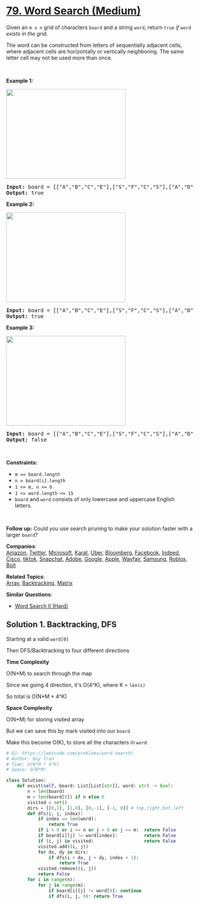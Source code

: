 # [79. Word Search (Medium)](https://leetcode.com/problems/word-search/)

<p>Given an <code>m x n</code> grid of characters <code>board</code> and a string <code>word</code>, return <code>true</code> <em>if</em> <code>word</code> <em>exists in the grid</em>.</p>

<p>The word can be constructed from letters of sequentially adjacent cells, where adjacent cells are horizontally or vertically neighboring. The same letter cell may not be used more than once.</p>

<p>&nbsp;</p>
<p><strong>Example 1:</strong></p>
<img alt="" src="https://assets.leetcode.com/uploads/2020/11/04/word2.jpg" style="width: 322px; height: 242px;">
<pre><strong>Input:</strong> board = [["A","B","C","E"],["S","F","C","S"],["A","D","E","E"]], word = "ABCCED"
<strong>Output:</strong> true
</pre>

<p><strong>Example 2:</strong></p>
<img alt="" src="https://assets.leetcode.com/uploads/2020/11/04/word-1.jpg" style="width: 322px; height: 242px;">
<pre><strong>Input:</strong> board = [["A","B","C","E"],["S","F","C","S"],["A","D","E","E"]], word = "SEE"
<strong>Output:</strong> true
</pre>

<p><strong>Example 3:</strong></p>
<img alt="" src="https://assets.leetcode.com/uploads/2020/10/15/word3.jpg" style="width: 322px; height: 242px;">
<pre><strong>Input:</strong> board = [["A","B","C","E"],["S","F","C","S"],["A","D","E","E"]], word = "ABCB"
<strong>Output:</strong> false
</pre>

<p>&nbsp;</p>
<p><strong>Constraints:</strong></p>

<ul>
	<li><code>m == board.length</code></li>
	<li><code>n = board[i].length</code></li>
	<li><code>1 &lt;= m, n &lt;= 6</code></li>
	<li><code>1 &lt;= word.length &lt;= 15</code></li>
	<li><code>board</code> and <code>word</code> consists of only lowercase and uppercase English letters.</li>
</ul>

<p>&nbsp;</p>
<p><strong>Follow up:</strong> Could you use search pruning to make your solution faster with a larger <code>board</code>?</p>

**Companies**:  
[Amazon](https://leetcode.com/company/amazon), [Twitter](https://leetcode.com/company/twitter), [Microsoft](https://leetcode.com/company/microsoft), [Karat](https://leetcode.com/company/karat), [Uber](https://leetcode.com/company/uber), [Bloomberg](https://leetcode.com/company/bloomberg), [Facebook](https://leetcode.com/company/facebook), [Indeed](https://leetcode.com/company/indeed), [Cisco](https://leetcode.com/company/cisco), [tiktok](https://leetcode.com/company/tiktok), [Snapchat](https://leetcode.com/company/snapchat), [Adobe](https://leetcode.com/company/adobe), [Google](https://leetcode.com/company/google), [Apple](https://leetcode.com/company/apple), [Wayfair](https://leetcode.com/company/wayfair), [Samsung](https://leetcode.com/company/samsung), [Roblox](https://leetcode.com/company/roblox), [Bolt](https://leetcode.com/company/bolt)

**Related Topics**:  
[Array](https://leetcode.com/tag/array/), [Backtracking](https://leetcode.com/tag/backtracking/), [Matrix](https://leetcode.com/tag/matrix/)

**Similar Questions**:

- [Word Search II (Hard)](https://leetcode.com/problems/word-search-ii/)

## Solution 1. Backtracking, DFS

Starting at a valid `word[0]`

Then DFS/Backtracking to four different directions

**Time Complexity**

O(N\*M) to search through the map

Since we going 4 direction, it's O(4^K), where K = `len(s)`

So total is O(N*M * 4^K)

**Space Complexity**

O(N\*M) for storing visited array

But we can save this by mark visited into our `board`

Make this become O(K), to store all the characters in `word`

```py
# OJ: https://leetcode.com/problems/word-search/
# Author: Duy Tran
# Time: O(N*M * 4^K)
# Space: O(N*M)

class Solution:
    def exist(self, board: List[List[str]], word: str) -> bool:
        n = len(board)
        m = len(board[0]) if n else 0
        visited = set()
        dirs = [[0,1], [1,0], [0,-1], [-1, 0]] # top,right,bot,left
        def dfs(i, j, index):
            if index == len(word):
                return True
            if i < 0 or i >= n or j < 0 or j >= m:  return False
            if board[i][j] != word[index]:          return False
            if (i, j) in visited:                   return False
            visited.add((i, j))
            for dx, dy in dirs:
                if dfs(i + dx, j + dy, index + 1):
                    return True
            visited.remove((i, j))
            return False
        for i in range(n):
            for j in range(m):
                if board[i][j] != word[0]: continue
                if dfs(i, j, 0): return True

```
